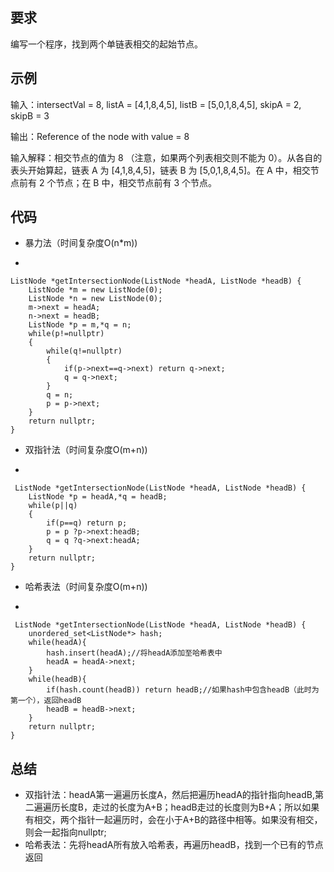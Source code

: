 ## 要求
编写一个程序，找到两个单链表相交的起始节点。
## 示例
输入：intersectVal = 8, listA = [4,1,8,4,5], listB = [5,0,1,8,4,5], skipA = 2, skipB = 3

输出：Reference of the node with value = 8

输入解释：相交节点的值为 8 （注意，如果两个列表相交则不能为 0）。从各自的表头开始算起，链表 A 为 [4,1,8,4,5]，链表 B 为 [5,0,1,8,4,5]。在 A 中，相交节点前有 2 个节点；在 B 中，相交节点前有 3 个节点。
## 代码
- 暴力法（时间复杂度O(n*m))

-

	ListNode *getIntersectionNode(ListNode *headA, ListNode *headB) {
        ListNode *m = new ListNode(0);
        ListNode *n = new ListNode(0);
        m->next = headA;
        n->next = headB;
        ListNode *p = m,*q = n;
        while(p!=nullptr)
        {
            while(q!=nullptr)
            {
                if(p->next==q->next) return q->next;
                q = q->next;
            }
            q = n;
            p = p->next;
        }  
        return nullptr;  
    }
- 双指针法（时间复杂度O(m+n))

-

	 ListNode *getIntersectionNode(ListNode *headA, ListNode *headB) {
        ListNode *p = headA,*q = headB;
        while(p||q)
        {
            if(p==q) return p;
            p = p ?p->next:headB;
            q = q ?q->next:headA;
        }
        return nullptr;
    }

- 哈希表法（时间复杂度O(m+n))

-

	 ListNode *getIntersectionNode(ListNode *headA, ListNode *headB) {
        unordered_set<ListNode*> hash;
        while(headA){
            hash.insert(headA);//将headA添加至哈希表中
            headA = headA->next;
        }
        while(headB){
            if(hash.count(headB)) return headB;//如果hash中包含headB（此时为第一个），返回headB
            headB = headB->next;
        }
        return nullptr;
    }

## 总结
- 双指针法：headA第一遍遍历长度A，然后把遍历headA的指针指向headB,第二遍遍历长度B，走过的长度为A+B；headB走过的长度则为B+A；所以如果有相交，两个指针一起遍历时，会在小于A+B的路径中相等。如果没有相交，则会一起指向nullptr;
-  哈希表法：先将headA所有放入哈希表，再遍历headB，找到一个已有的节点返回
